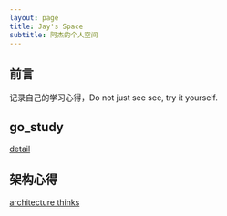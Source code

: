 ```yaml
---
layout: page
title: Jay's Space
subtitle: 阿杰的个人空间
---
```


## 前言
记录自己的学习心得，Do not just see see, try it yourself.


## go_study
[detail](./go_study/index.md)

## 架构心得
[architecture thinks]()